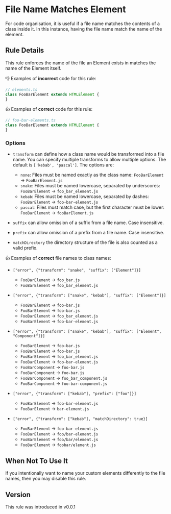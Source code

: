 # File Name Matches Element

For code organisation, it is useful if a file name matches the contents of a class inside it. In this instance, having the file name match the name of the element.

## Rule Details

This rule enforces the name of the file an Element exists in matches the name of the Element itself.

👎 Examples of **incorrect** code for this rule:

```js
// elements.ts
class FooBarElement extends HTMLElement {
}
```

👍 Examples of **correct** code for this rule:

```js
// foo-bar-elements.ts
class FooBarElement extends HTMLElement {
}
```

### Options

 - `transform` can define how a class name would be transformed into a file name. You can specify multiple transforms to allow multiple options. The default is `['kebab', 'pascal']`. The options are:
   - `none`: Files must be named exactly as the class name: `FooBarElement` -> `FooBarElement.js`
   - `snake`: Files must be named lowercase, separated by underscores: `FooBarElement` -> `foo_bar_element.js`
   - `kebab`: Files must be named lowercase, separated by dashes: `FooBarElement` -> `foo-bar-element.js`
   - `pascal`: Files must match case, but the first character must be lower: `FooBarElement` -> `fooBarElement.js`

 - `suffix` can allow omission of a suffix from a file name. Case insensitive.
 - `prefix` can allow omission of a prefix from a file name. Case insensitive.
 - `matchDirectory` the directory structure of the file is also counted as a valid prefix.

👍 Examples of **correct** file names to class names:

 - `["error", {"transform": "snake", "suffix": ["Element"]}]`
    - `FooBarElement` -> `foo_bar.js`
    - `FooBarElement` -> `foo_bar_element.js`

 - `["error", {"transform": ["snake", "kebab"], "suffix": ["Element"]}]`
    - `FooBarElement` -> `foo-bar.js`
    - `FooBarElement` -> `foo-bar.js`
    - `FooBarElement` -> `foo_bar_element.js`
    - `FooBarElement` -> `foo-bar-element.js`

 - `["error", {"transform": ["snake", "kebab"], "suffix": ["Element", "Component"]}]`
    - `FooBarElement` -> `foo-bar.js`
    - `FooBarElement` -> `foo-bar.js`
    - `FooBarElement` -> `foo_bar_element.js`
    - `FooBarElement` -> `foo-bar-element.js`
    - `FooBarComponent` -> `foo-bar.js`
    - `FooBarComponent` -> `foo-bar.js`
    - `FooBarComponent` -> `foo_bar_component.js`
    - `FooBarComponent` -> `foo-bar-component.js`

 - `["error", {"transform": ["kebab"], "prefix": ["foo"]}]`
    - `FooBarElement` -> `foo-bar-element.js`
    - `FooBarElement` -> `bar-element.js`

 - `["error", {"transform": ["kebab"], "matchDirectory": true}]`
    - `FooBarElement` -> `foo-bar-element.js`
    - `FooBarElement` -> `foo/bar-element.js`
    - `FooBarElement` -> `foo/bar/element.js`
    - `FooBarElement` -> `foobar/element.js`

## When Not To Use It

If you intentionally want to name your custom elements differently to the file names, then you may disable this rule.

## Version

This rule was introduced in v0.0.1
